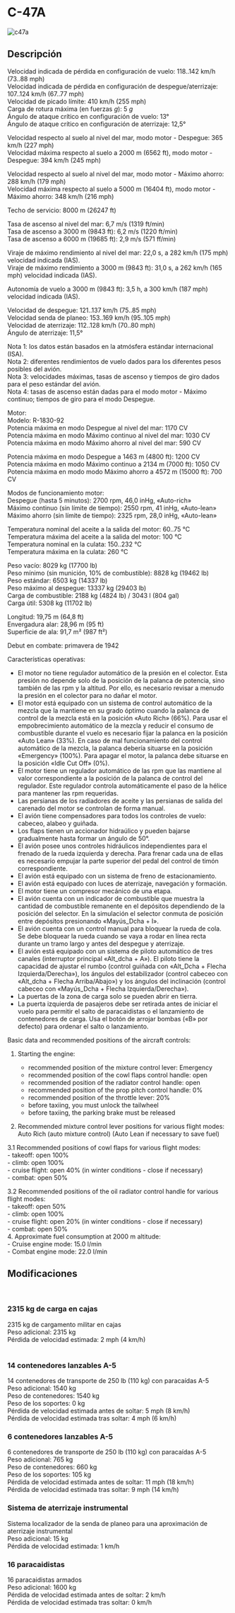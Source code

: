 # C-47A  
  
![c47a](../images/c47a.png)  
  
## Descripción  
  
Velocidad indicada de pérdida en configuración de vuelo: 118..142 km/h (73..88 mph)  
Velocidad indicada de pérdida en configuración de despegue/aterrizaje: 107..124 km/h (67..77 mph)  
Velocidad de picado límite: 410 km/h (255 mph)  
Carga de rotura máxima (en fuerzas <i>g</i>): 5 <i>g</i>  
Ángulo de ataque crítico en configuración de vuelo: 13°  
Ángulo de ataque crítico en configuración de aterrizaje: 12,5°  
  
Velocidad respecto al suelo al nivel del mar, modo motor - Despegue: 365 km/h (227 mph)  
Velocidad máxima respecto al suelo a 2000 m (6562 ft), modo motor - Despegue: 394 km/h (245 mph)  
  
Velocidad respecto al suelo al nivel del mar, modo motor - Máximo ahorro: 288 km/h (179 mph)  
Velocidad máxima respecto al suelo a 5000 m (16404 ft), modo motor - Máximo ahorro: 348 km/h (216 mph)  
  
Techo de servicio: 8000 m (26247 ft)  
  
Tasa de ascenso al nivel del mar: 6,7 m/s (1319 ft/min)  
Tasa de ascenso a 3000 m (9843 ft): 6,2 m/s (1220 ft/min)  
Tasa de ascenso a 6000 m (19685 ft): 2,9 m/s (571 ff/min)  
  
Viraje de máximo rendimiento al nivel del mar: 22,0 s, a 282 km/h (175 mph) velocidad indicada (IAS).  
Viraje de máximo rendimiento a 3000 m (9843 ft): 31,0 s, a 262 km/h (165 mph) velocidad indicada (IAS).  
  
Autonomía de vuelo a 3000 m (9843 ft): 3,5 h, a 300 km/h (187 mph) velocidad indicada (IAS).  
  
Velocidad de despegue: 121..137 km/h (75..85 mph)  
Velocidad senda de planeo: 153..169 km/h (95..105 mph)  
Velocidad de aterrizaje: 112..128 km/h (70..80 mph)  
Ángulo de aterrizaje: 11,5°  
  
Nota 1: los datos están basados en la atmósfera estándar internacional (ISA).  
Nota 2: diferentes rendimientos de vuelo dados para los diferentes pesos posibles del avión.  
Nota 3: velocidades máximas, tasas de ascenso y tiempos de giro dados para el peso estándar del avión.  
Nota 4: tasas de ascenso están dadas para el modo motor - Máximo continuo; tiempos de giro para el modo Despegue.  
  
Motor:  
Modelo: R-1830-92  
Potencia máxima en modo Despegue al nivel del mar: 1170 CV  
Potencia máxima en modo Máximo continuo al nivel del mar: 1030 CV  
Potencia máxima en modo Máximo ahorro al nivel del mar: 590 CV  
  
Potencia máxima en modo Despegue a 1463 m (4800 ft): 1200 CV  
Potencia máxima en modo Máximo continuo a 2134 m (7000 ft): 1050 CV  
Potencia máxima en modo modo Máximo ahorro a 4572 m (15000 ft): 700 CV  
  
Modos de funcionamiento motor:  
Despegue (hasta 5 minutos): 2700 rpm, 46,0 inHg, «Auto-rich»  
Máximo continuo (sin límite de tiempo): 2550 rpm, 41 inHg, «Auto-lean»  
Máximo ahorro (sin límite de tiempo): 2325 rpm, 28,0 inHg, «Auto-lean»  
  
Temperatura nominal del aceite a la salida del motor: 60..75 °C  
Temperatura máxima del aceite a la salida del motor: 100 °C  
Temperatura nominal en la culata: 150..232 °C  
Temperatura máxima en la culata: 260 °C  
  
Peso vacío: 8029 kg (17700 lb)  
Peso mínimo (sin munición, 10% de combustible): 8828 kg (19462 lb)  
Peso estándar: 6503 kg (14337 lb)  
Peso máximo al despegue: 13337 kg (29403 lb)  
Carga de combustible: 2188 kg (4824 lb) / 3043 l (804 gal)  
Carga útil: 5308 kg (11702 lb)  
  
Longitud: 19,75 m (64,8 ft)  
Envergadura alar: 28,96 m (95 ft)  
Superficie de ala: 91,7 m² (987 ft²)  
  
Debut en combate: primavera de 1942  
  
Características operativas:  
- El motor no tiene regulador automático de la presión en el colector. Esta presión no depende solo de la posición de la palanca de potencia, sino también de las rpm y la altitud. Por ello, es necesario revisar a menudo la presión en el colector para no dañar el motor.  
- El motor está equipado con un sistema de control automático de la mezcla que la mantiene en su grado óptimo cuando la palanca de control de la mezcla está en la posición «Auto Rich» (66%). Para usar el empobrecimiento automático de la mezcla y reducir el consumo de combustible durante el vuelo es necesario fijar la palanca en la posición «Auto Lean» (33%). En caso de mal funcionamiento del control automático de la mezcla, la palanca debería situarse en la posición «Emergency» (100%). Para apagar el motor, la palanca debe situarse en la posición «Idle Cut Off» (0%).  
- El motor tiene un regulador automático de las rpm que las mantiene al valor correspondiente a la posición de la palanca de control del regulador. Este regulador controla automáticamente el paso de la hélice para mantener las rpm requeridas.  
- Las persianas de los radiadores de aceite y las persianas de salida del carenado del motor se controlan de forma manual.  
- El avión tiene compensadores para todos los controles de vuelo: cabeceo, alabeo y guiñada.  
- Los flaps tienen un accionador hidraúlico y pueden bajarse gradualmente hasta formar un ángulo de 50°.  
- El avión posee unos controles hidráulicos independientes para el frenado de la rueda izquierda y derecha. Para frenar cada una de ellas es necesario empujar la parte superior del pedal del control de timón correspondiente.  
- El avión está equipado con un sistema de freno de estacionamiento.  
- El avión está equipado con luces de aterrizaje, navegación y formación.  
- El motor tiene un compresor mecánico de una etapa.  
- El avión cuenta con un indicador de combustible que muestra la cantidad de combustible remanente en el depósitos dependiendo de la posición del selector. En la simulación el selector conmuta de posición entre depósitos presionando «Mayús_Dcha + I».  
- El avión cuenta con un control manual para bloquear la rueda de cola. Se debe bloquear la rueda cuando se vaya a rodar en línea recta durante un tramo largo y antes del despegue y aterrizaje.  
- El avión está equipado con un sistema de piloto automático de tres canales (interruptor principal «Alt_dcha + A»). El piloto tiene la capacidad de ajustar el rumbo (control guiñada con «Alt_Dcha + Flecha Izquierda/Derecha»), los ángulos del estabilizador (control cabeceo con «Alt_dcha + Flecha Arriba/Abajo») y los ángulos del inclinación (control cabeceo con «Mayús_Dcha + Flecha Izquierda/Derecha»).  
- La puertas de la zona de carga solo se pueden abrir en tierra.  
- La puerta izquierda de pasajeros debe ser retirada antes de iniciar el vuelo para permitir el salto de paracaidistas o el lanzamiento de contenedores de carga. Usa el botón de arrojar bombas («B» por defecto) para ordenar el salto o lanzamiento.  
  
Basic data and recommended positions of the aircraft controls:  
1. Starting the engine:  
	- recommended position of the mixture control lever: Emergency  
	- recommended position of the cowl flaps control handle: open  
	- recommended position of the radiator control handle: open  
	- recommended position of the prop pitch control handle: 0%  
	- recommended position of the throttle lever: 20%  
	- before taxiing, you must unlock the tailwheel  
	- before taxiing, the parking brake must be released  
  
2. Recommended mixture control lever positions for various flight modes: Auto Rich (auto mixture control) (Auto Lean if necessary to save fuel)  
  
3.1 Recommended positions of cowl flaps for various flight modes:  
	- takeoff: open 100%  
	- climb: open 100%  
	- cruise flight: open 40% (in winter conditions - close if necessary)  
	- combat: open 50%  
  
3.2 Recommended positions of the oil radiator control handle for various flight modes:  
	- takeoff: open 50%  
	- climb: open 100%  
	- cruise flight: open 20% (in winter conditions - close if necessary)  
	- combat: open 50%  
4. Approximate fuel consumption at 2000 m altitude:  
	- Cruise engine mode: 15.0 l/min  
	- Combat engine mode: 22.0 l/min  
  
## Modificaciones  
  ﻿
  
### 2315 kg de carga en cajas  
  
2315 kg de cargamento militar en cajas  
Peso adicional: 2315 kg  
Pérdida de velocidad estimada: 2 mph (4 km/h)  
  ﻿
  
### 14 contenedores lanzables A-5  
  
14 contenedores de transporte de 250 lb (110 kg) con paracaídas A-5  
Peso adicional: 1540 kg  
Peso de contenedores: 1540 kg  
Peso de los soportes: 0 kg  
Pérdida de velocidad estimada antes de soltar: 5 mph (8 km/h)  
Pérdida de velocidad estimada tras soltar: 4 mph (6 km/h)  ﻿
  
### 6 contenedores lanzables A-5  
  
6 contenedores de transporte de 250 lb (110 kg) con paracaídas A-5  
Peso adicional: 765 kg  
Peso de contenedores: 660 kg  
Peso de los soportes: 105 kg  
Pérdida de velocidad estimada antes de soltar: 11 mph (18 km/h)  
Pérdida de velocidad estimada tras soltar: 9 mph (14 km/h)  ﻿
  
### Sistema de aterrizaje instrumental  
  
Sistema localizador de la senda de planeo para una aproximación de aterrizaje instrumental  
Peso adicional: 15 kg  
Pérdida de velocidad estimada: 1 km/h  ﻿
  
### 16 paracaidistas  
  
16 paracaidistas armados  
Peso adicional: 1600 kg  
Pérdida de velocidad estimada antes de soltar: 2 km/h  
Pérdida de velocidad estimada tras soltar: 0 km/h  